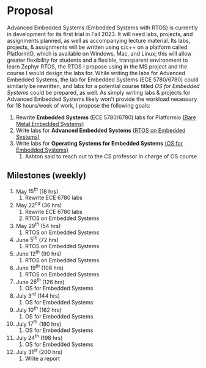 # Proposal

Advanced Embedded Systems (Embedded Systems with RTOS) is currently in development for its first trial in Fall 2023. It will need labs, projects, and assignments planned, as well as accompanying lecture material. Its labs, projects, & assignments will be written using c/c++ on a platform called PlatformIO, which is available on Windows, Mac, and Linux; this will allow greater flexibility for students and a flexible, transparent environment to learn Zephyr RTOS, the RTOS I propose using in the MS project and the course I would design the labs for. While writing the labs for Advanced Embedded Systems, the lab for Embedded Systems (ECE 5780/6780) could similarly be rewritten, and labs for a potential course titled _OS for Embedded Systems_ could be prepared, as well. As simply writing labs & projects for Advanced Embedded Systems likely won't provide the workload necessary for 18 hours/week of work, I propose the following goals:

1. Rewrite **Embedded Systems** (ECE 5780/6780) labs for Platformio [(Bare Metal Embedded Systems)](https://github.com/brownbr61/bombastic-barnacle/blob/main/01.bare-metal/)
2. Write labs for **Advanced Embedded Systems** [(RTOS on Embedded Systems)](https://github.com/brownbr61/bombastic-barnacle/blob/main/02.rtos/)
3. Write labs for **Operating Systems for Embedded Systems** [(OS for Embedded Systems)](https://github.com/brownbr61/bombastic-barnacle/blob/main/03.os/)
   1. Ashton said to reach out to the CS professor in charge of OS course

## Milestones (weekly)

1. May $15^{th}$ (18 hrs)
   1. Rewrite ECE 6780 labs
2. May $22^{nd}$ (36 hrs)
   1. Rewrite ECE 6780 labs
   2. RTOS on Embedded Systems
3. May $29^{th}$ (54 hrs)
   1. RTOS on Embedded Systems
4. June $5^{th}$ (72 hrs)
   1. RTOS on Embedded Systems
5. June $12^{th}$ (90 hrs)
   1. RTOS on Embedded Systems
6. June $19^{th}$ (108 hrs)
   1. RTOS on Embedded Systems
7. June $26^{th}$ (126 hrs)
   1. OS for Embedded Systems
8. July $3^{rd}$  (144 hrs)
    1. OS for Embedded Systems
9. July $10^{th}$ (162 hrs)
    1. OS for Embedded Systems
10. July $17^{th}$ (180 hrs)
    1. OS for Embedded Systems
11. July $24^{th}$ (198 hrs)
    1. OS for Embedded Systems
12. July $31^{st}$ (200 hrs)
    1. Write a report
